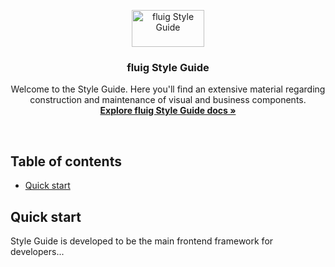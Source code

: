<p align="center">
  <a href="https://style.fluig.com/">
    <img src="https://style.fluig.com/images/fluig-dev.png" alt="fluig Style Guide" width=116 height=59>
  </a>

  <h3 align="center">fluig Style Guide</h3>

  <p align="center">
    Welcome to the Style Guide. Here you'll find an extensive material regarding construction and maintenance of visual and business components.
    <br>
    <a href="https://style.fluig.com/"><strong>Explore fluig Style Guide docs »</strong></a>
  </p>
</p>

<br>

## Table of contents

- [Quick start](#quick-start)

## Quick start

Style Guide is developed to be the main frontend framework for developers...